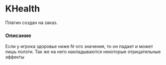 # KHealth
Плагин создан на заказ.

### Описание
Если у игрока здоровье ниже N-ого значения, то он падает и может лишь ползти. Так же на него накладываются некоторые отрицательные эффекты
